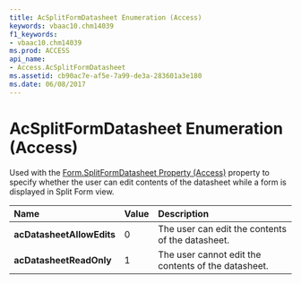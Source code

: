 ```yaml
---
title: AcSplitFormDatasheet Enumeration (Access)
keywords: vbaac10.chm14039
f1_keywords:
- vbaac10.chm14039
ms.prod: ACCESS
api_name:
- Access.AcSplitFormDatasheet
ms.assetid: cb90ac7e-af5e-7a99-de3a-283601a3e180
ms.date: 06/08/2017
---
```



# AcSplitFormDatasheet Enumeration (Access)

Used with the [Form.SplitFormDatasheet Property (Access)](form-splitformdatasheet-property-access.md) property to specify whether the user can edit contents of the datasheet while a form is displayed in Split Form view.



|**Name**|**Value**|**Description**|
|:-----|:-----|:-----|
|**acDatasheetAllowEdits**|0|The user can edit the contents of the datasheet.|
|**acDatasheetReadOnly**|1|The user cannot edit the contents of the datasheet.|

